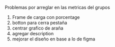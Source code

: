 Problemas por arreglar en las metricas del grupos

1. Frame de carga con porcentage
2. botton para cerra pestaña
3. centrar grafico de araña
5. agregar description
6. mejorar el diseño en base a lo de figma